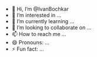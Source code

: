 - 👋 Hi, I’m @IvanBochkar
- 👀 I’m interested in ...
- 🌱 I’m currently learning ...
- 💞️ I’m looking to collaborate on ...
- 📫 How to reach me ...
- 😄 Pronouns: ...
- ⚡ Fun fact: ...

<!---
IvanBochkar/IvanBochkar is a ✨ special ✨ repository because its `README.md` (this file) appears on your GitHub profile.
You can click the Preview link to take a look at your changes.
--->
